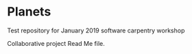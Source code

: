 # Planets
Test repository for January 2019 software carpentry workshop

Collaborative project Read Me file. 
